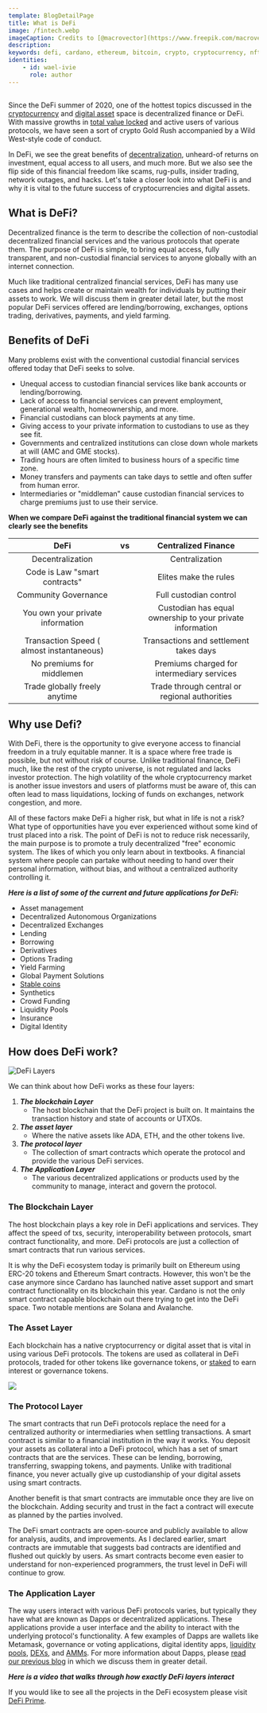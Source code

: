 ```yaml
---
template: BlogDetailPage
title: What is DeFi
image: /fintech.webp
imageCaption: Credits to [@macrovector](https://www.freepik.com/macrovector) at freepik.com
description:
keywords: defi, cardano, ethereum, bitcoin, crypto, cryptocurrency, nft, solana, avalanche, smart contracts, defi summer, what is defi, how to earn money in crypto, dapp
identities: 
    - id: wael-ivie
      role: author
---
```


##

Since the DeFi summer of 2020, one of the hottest topics discussed in the [cryptocurrency](/en/terms/cryptocurrency.md) and [digital asset](/en/terms/digital-asset.md) space is decentralized finance or DeFi. With massive growths in [total value locked](https://defipulse.com) and active users of various protocols, we have seen a sort of crypto Gold Rush accompanied by a Wild West-style code of conduct. 

In DeFi, we see the great benefits of [decentralization](en/terms/decentralized.md), unheard-of returns on investment, equal access to all users, and much more. But we also see the flip side of this financial freedom like scams, rug-pulls, insider trading, network outages, and hacks. Let's take a closer look into what DeFi is and why it is vital to the future success of cryptocurrencies and digital assets.

## What is DeFi?

Decentralized finance is the term to describe the collection of non-custodial decentralized financial services and the various protocols that operate them. The purpose of DeFi is simple, to bring equal access, fully transparent, and non-custodial financial services to anyone globally with an internet connection.

Much like traditional centralized financial services, DeFi has many use cases and helps create or maintain wealth for individuals by putting their assets to work. We will discuss them in greater detail later, but the most popular DeFi services offered are lending/borrowing, exchanges, options trading, derivatives, payments, and yield farming.

## Benefits of DeFi

Many problems exist with the conventional custodial financial services offered today that DeFi seeks to solve. 
- Unequal access to custodian financial services like bank accounts or lending/borrowing.
- Lack of access to financial services can prevent employment, generational wealth, homeownership, and more.
- Financial custodians can block payments at any time.
- Giving access to your private information to custodians to use as they see fit.
- Governments and centralized institutions can close down whole markets at will (AMC and GME stocks).
- Trading hours are often limited to business hours of a specific time zone.
- Money transfers and payments can take days to settle and often suffer from human error.
- Intermediaries or "middleman" cause custodian financial services to charge premiums just to use their service.

**When we compare DeFi against the traditional financial system we can clearly see the benefits**

|                    DeFi                   | vs |                    Centralized Finance                    |
|:-----------------------------------------:|:--:|:---------------------------------------------------------:|
|              Decentralization             |    |                       Centralization                      |
|       Code is Law "smart contracts"       |    |                   Elites make the rules                   |
|            Community Governance           |    |                   Full custodian control                  |
|      You own your private information     |    | Custodian has equal ownership to your private information |
| Transaction Speed ( almost instantaneous) |    |           Transactions and settlement takes days          |
|         No premiums for middlemen         |    |         Premiums charged for intermediary services        |
|       Trade globally freely anytime       |    |       Trade through central or regional authorities       |


## Why use Defi?

With DeFi, there is the opportunity to give everyone access to financial freedom in a truly equitable manner. It is a space where free trade is possible, but not without risk of course. Unlike traditional finance, DeFi much, like the rest of the crypto universe, is not regulated and lacks investor protection. The high volatility of the whole cryptocurrency market is another issue investors and users of platforms must be aware of, this can often lead to mass liquidations, locking of funds on exchanges, network congestion, and more.

All of these factors make DeFi a higher risk, but what in life is not a risk? What type of opportunities have you ever experienced without some kind of trust placed into a risk. The point of DeFi is not to reduce risk necessarily, the main purpose is to promote a truly decentralized "free" economic system. The likes of which you only learn about in textbooks. A financial system where people can partake without needing to hand over their personal information, without bias, and without a centralized authority controlling it. 

***Here is a list of some of the current and future applications for DeFi:***

- Asset management
- Decentralized Autonomous Organizations
- Decentralized Exchanges
- Lending 
- Borrowing
- Derivatives
- Options Trading
- Yield Farming
- Global Payment Solutions
- [Stable coins](/en/terms/stablecoin.md)
- Synthetics
- Crowd Funding
- Liquidity Pools
- Insurance
- Digital Identity

## How does DeFi work?

![DeFi Layers](https://github.com/armada-alliance/assets/blob/gh-pages/defi_layers.png?raw=true)

We can think about how DeFi works as these four layers:
1. ***The blockchain Layer***
    - The host blockchain that the DeFi project is built on. It maintains the transaction history and state of accounts or UTXOs.
2. ***The asset layer*** 
    - Where the native assets like ADA, ETH, and the other tokens live.
3. ***The protocol layer***
    - The collection of smart contracts which operate the protocol and provide the various DeFi services.
4. ***The Application Layer***
    - The various decentralized applications or products used by the community to manage, interact and govern the protocol. 

### **The Blockchain Layer**

The host blockchain plays a key role in DeFi applications and services. They affect the speed of txs, security, interoperability between protocols, smart contract functionality, and more. DeFi protocols are just a collection of smart contracts that run various services. 

It is why the DeFi ecosystem today is primarily built on Ethereum using ERC-20 tokens and Ethereum Smart contracts. However, this won't be the case anymore since Cardano has launched native asset support and smart contract functionality on its blockchain this year. Cardano is not the only smart contract capable blockchain out there trying to get into the DeFi space. Two notable mentions are Solana and Avalanche. 

### **The Asset Layer**

Each blockchain has a native cryptocurrency or digital asset that is vital in using various DeFi protocols. The tokens are used as collateral in DeFi protocols, traded for other tokens like governance tokens, or [staked](/en/terms/staking.md) to earn interest or governance tokens. 

![](https://cdn.filestackcontent.com/Z2yRkCoKT8uTZUF4jJkl)

### **The Protocol Layer**

The smart contracts that run DeFi protocols replace the need for a centralized authority or intermediaries when settling transactions. A smart contract is similar to a financial institution in the way it works. You deposit your assets as collateral into a DeFi protocol, which has a set of smart contracts that are the services. These can be lending, borrowing, transferring, swapping tokens, and payments. Unlike with traditional finance, you never actually give up custodianship of your digital assets using smart contracts. 

Another benefit is that smart contracts are immutable once they are live on the blockchain. Adding security and trust in the fact a contract will execute as planned by the parties involved. 

The DeFi smart contracts are open-source and publicly available to allow for analysis, audits, and improvements. As I declared earlier, smart contracts are immutable that suggests bad contracts are identified and flushed out quickly by users. As smart contracts become even easier to understand for non-experienced programmers, the trust level in DeFi will continue to grow. 

### **The Application Layer**

The way users interact with various DeFi protocols varies, but typically they have what are known as Dapps or decentralized applications. These applications provide a user interface and the ability to interact with the underlying protocol's functionality. A few examples of Dapps are wallets like Metamask, governance or voting applications, digital identity apps, [liquidity pools](/en/terms/liquidity-pools.md), [DEXs](/en/terms/dex.md), and [AMMs](/en/terms/amm.md). For more information about Dapps, please [read our previous blog](/en/blogs/what-is-a-dapp.md) in which we discuss them in greater detail.

***Here is a video that walks through how exactly DeFi layers interact***

<YoutubeVideo url="https://www.youtube.com/watch?v=k9HYC0EJU6E"/>

If you would like to see all the projects in the DeFi ecosystem please visit [DeFi Prime](https://defiprime.com/#defi_projects).